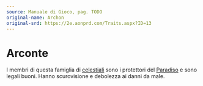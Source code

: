 ```yaml
---
source: Manuale di Gioco, pag. TODO
original-name: Archon
original-srd: https://2e.aonprd.com/Traits.aspx?ID=13
---
```


# Arconte

I membri di questa famiglia di [celestiali](/tratti/celestiale) sono i
protettori del [Paradiso](/piani/paradiso) e sono legali buoni. Hanno
scurovisione e debolezza ai danni da male.
